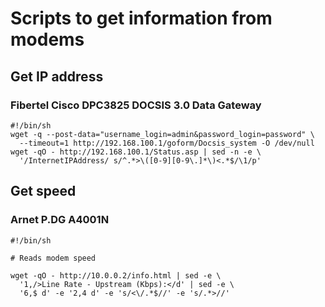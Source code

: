 # Scripts to get information from modems

## Get IP address

### Fibertel Cisco DPC3825 DOCSIS 3.0 Data Gateway

```
#!/bin/sh
wget -q --post-data="username_login=admin&password_login=password" \
  --timeout=1 http://192.168.100.1/goform/Docsis_system -O /dev/null
wget -qO - http://192.168.100.1/Status.asp | sed -n -e \
  '/InternetIPAddress/ s/^.*>\([0-9][0-9\.]*\)<.*$/\1/p'
```

## Get speed

### Arnet P.DG A4001N

```
#!/bin/sh
 
# Reads modem speed
 
wget -qO - http://10.0.0.2/info.html | sed -e \
  '1,/>Line Rate - Upstream (Kbps):</d' | sed -e \
  '6,$ d' -e '2,4 d' -e 's/<\/.*$//' -e 's/.*>//'
```
